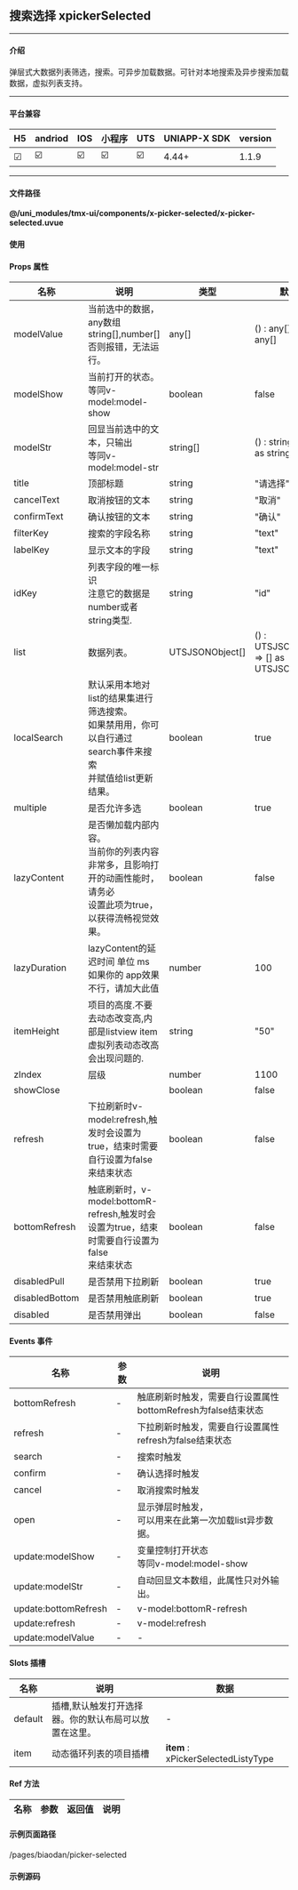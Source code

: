 
## 搜索选择 xpickerSelected

***

#### 介绍

弹层式大数据列表筛选，搜索。可异步加载数据。可针对本地搜索及异步搜索加载数据，虚拟列表支持。

***

#### 平台兼容

| H5 | andriod | IOS | 小程序 | UTS | UNIAPP-X SDK | version |
| --- | --- | --- | --- | --- | --- | --- |
| ☑ | ☑️ | ☑️ | ☑️ | ☑️ | 4.44+ | 1.1.9 |

***

#### 文件路径

**@/uni_modules/tmx-ui/components/x-picker-selected/x-picker-selected.uvue**

#### 使用

<x-picker-selected></x-picker-selected>

#### Props 属性

| 名称 | 说明 | 类型 | 默认值 |
| ------ | ---- | ---- | ---- |
| modelValue | 当前选中的数据，any数组string[],number[]<br>否则报错，无法运行。 | any[] | () : any[] => [] as any[] |
| modelShow | 当前打开的状态。<br>等同v-model:model-show | boolean | false |
| modelStr | 回显当前选中的文本，只输出<br>等同v-model:model-str | string[] | () : string[] => [] as string[] |
| title | 顶部标题 | string | "请选择" |
| cancelText | 取消按钮的文本 | string | "取消" |
| confirmText | 确认按钮的文本 | string | "确认" |
| filterKey | 搜索的字段名称 | string | "text" |
| labelKey | 显示文本的字段 | string | "text" |
| idKey | 列表字段的唯一标识<br>注意它的数据是number或者string类型. | string | "id" |
| list | 数据列表。 | UTSJSONObject[] | () : UTSJSONObject[] => [] as UTSJSONObject[] |
| localSearch | 默认采用本地对list的结果集进行筛选搜索。<br>如果禁用用，你可以自行通过search事件来搜索<br>并赋值给list更新结果。 | boolean | true |
| multiple | 是否允许多选 | boolean | true |
| lazyContent | 是否懒加载内部内容。<br>当前你的列表内容非常多，且影响打开的动画性能时，请务必<br>设置此项为true，以获得流畅视觉效果。 | boolean | false |
| lazyDuration | lazyContent的延迟时间 单位 ms<br>如果你的 app效果不行，请加大此值 | number | 100 |
| itemHeight | 项目的高度.不要去动态改变高,内部是listview item虚拟列表动态改高<br>会出现问题的. | string | "50" |
| zIndex | 层级 | number | 1100 |
| showClose |  | boolean | false |
| refresh | 下拉刷新时v-model:refresh,触发时会设置为true，结束时需要自行设置为false<br>来结束状态 | boolean | false |
| bottomRefresh | 触底刷新时，v-model:bottomR-refresh,触发时会设置为true，结束时需要自行设置为false<br>来结束状态 | boolean | false |
| disabledPull | 是否禁用下拉刷新 | boolean | true |
| disabledBottom | 是否禁用触底刷新 | boolean | true |
| disabled | 是否禁用弹出 | boolean | false |



#### Events 事件

| 名称 | 参数 | 说明 |
| ------ | ---- | ---- |
| bottomRefresh | - | 触底刷新时触发，需要自行设置属性bottomRefresh为false结束状态 |
| refresh | - | 下拉刷新时触发，需要自行设置属性refresh为false结束状态 |
| search | - | 搜索时触发 |
| confirm | - | 确认选择时触发 |
| cancel | - | 取消搜索时触发 |
| open | - | 显示弹层时触发，<br>可以用来在此第一次加载list异步数据。 |
| update:modelShow | - | 变量控制打开状态<br>等同v-model:model-show |
| update:modelStr | - | 自动回显文本数组，此属性只对外输出。 |
| update:bottomRefresh | - | v-model:bottomR-refresh |
| update:refresh | - | v-model:refresh |
| update:modelValue | - | - |


#### Slots 插槽

| 名称 | 说明 | 数据 |
| ------ | ---- | ---- |
| default | 插槽,默认触发打开选择器。你的默认布局可以放置在这里。 | - |
| item | 动态循环列表的项目插槽 | **item** : xPickerSelectedListyType<br> |


#### Ref 方法

| 名称 | 参数 | 返回值 | 说明 |
| ------ | ---- | ---- | ---- |


#### 示例页面路径

/pages/biaodan/picker-selected

#### 示例源码

<template>
	<!-- #ifdef APP -->
	<scroll-view style="flex:1">
	<!-- #endif -->
	<!-- #ifdef MP-WEIXIN -->
	<page-meta :page-style="`background-color:${xThemeConfigBgColor}`">
		<navigation-bar :background-color="xThemeConfigNavBgColor" :front-color="xThemeConfigNavFontColor"></navigation-bar>
	</page-meta>
	<!-- #endif -->
		<x-sheet>
			<x-text font-size="18" class=" text-weight-b mb-8">搜索选择 xPickerSelected</x-text>
			<x-text color="#999999" class="mb-20">通过弹出式的列表，异步加载数据来显示并选择数据</x-text>
		</x-sheet>

		<x-sheet>
			<x-text font-size="18" class=" text-weight-b mb-8">本地搜索</x-text>
			<x-text color="#999999" class="">此处使用了lazyContent属性展开内容超多，视觉效果也流畅</x-text>
			<x-sheet color="info" dark-color="#333" :margin="['0','16']">
				<x-text color="#999999">已选ids：{{model1.join(",")}}</x-text>
				<x-text color="#999999">回显文本：{{modelStr1.join(",")}}</x-text>
			</x-sheet>
			<x-picker-selected  label-key="name" :lazyContent="true" v-model:model-str="modelStr1" v-model="model1" :list="list">
				<x-button :block="true">打开本地数据集搜索</x-button>
				<!-- 演示如何使用动态插槽,自行改变项目排版样式结构. -->
				<template v-slot:item="{item}">
					<x-text>{{item.getAny('name')}}</x-text>
				</template>
			</x-picker-selected>
		</x-sheet>
		<x-sheet>
			<x-text font-size="18" class=" text-weight-b mb-8">下拉刷新触底加载</x-text>
			<x-picker-selected  
			v-model:refresh="refresTop" 
			v-model:bottom-refresh="refresBottom" 
			@refresh="refreshLoad"  
			@bottom-refresh="refresBottomhLoad"  
			:disabled-bottom="false"
			:disabled-pull="false"
			label-key="name" :lazyContent="true" v-model:model-str="modelStr1" v-model="model1" :list="list">
				<x-button :block="true">打开本地数据集搜索</x-button>
			</x-picker-selected>
		</x-sheet>

		<x-sheet>
			<x-text font-size="18" class=" text-weight-b ">异步搜索</x-text>
			<x-sheet color="info" dark-color="#333" :margin="['0','16']">
				<x-text color="#999999">已选ids：{{model2.join(",")}}</x-text>
				<x-text color="#999999">回显文本：{{modelStr2.join(",")}}</x-text>
			</x-sheet>
			<x-picker-selected :local-search="false" @search="onSearch" v-model:model-str="modelStr2" v-model="model2"
				:list="list2">
				<x-button :block="true">打开异步数据搜索</x-button>
			</x-picker-selected>
		</x-sheet>

	<!-- #ifdef APP -->
	</scroll-view>
	<!-- #endif -->
</template>

<script>
	export default {
		data() {
			return {
				model1: [2, 8] as number[],
				modelStr1: [] as string[],
				model2: [] as number[],
				modelStr2: [] as string[],
				list: [
					{ id: 1, lid: '1001', name: '广州信瑞化妆品公司' } as UTSJSONObject,
					{ id: "2", lid: '1002', name: '深圳市创明展览设计有限公司' } as UTSJSONObject,
					{ id: 3, lid: '1003', name: '上海盟威实业发展有限公司' } as UTSJSONObject,
					{ id: 4, lid: '1004', name: '国都期货有限公司' } as UTSJSONObject,
					{ id: 5, lid: '1005', name: '山西宇达集团' } as UTSJSONObject,
					{ id: 6, lid: '1006', name: '博达网络有限公司' } as UTSJSONObject,
					{ id: 7, lid: '1007', name: '新贸易有限公司' } as UTSJSONObject,
					{ id: 8, lid: '1008', name: '东莞市东辉仪器有限公司' } as UTSJSONObject,
					{ id: 9, lid: '1009', name: '东省东莞市石碣镇东辉电子仪器有限公司' } as UTSJSONObject,
					{ id: 10, lid: '10010', name: '古兰电子科技有限责任公司' } as UTSJSONObject,
					{ id: 11, lid: '10011', name: '邦达礼品公司' } as UTSJSONObject,
					{ id: 12, lid: '10012', name: '广州市广花制冷配件公司' } as UTSJSONObject,
					{ id: 13, lid: '10013', name: '中国云南彩蝶谷服饰加盟连锁店' } as UTSJSONObject,
					{ id: 14, lid: '10014', name: '明珠盘艺有限公司' } as UTSJSONObject,
					{ id: 15, lid: '10015', name: '景滔塑胶五金有限公司' } as UTSJSONObject,
					{ id: 16, lid: '10016', name: '福建古拉特商贸公司' } as UTSJSONObject,
					{ id: 17, lid: '10017', name: '吐鲁番市英俊农产品有限责任公司' } as UTSJSONObject,
					{ id: 18, lid: '10018', name: '新疆亿艾斯国际贸易公司' } as UTSJSONObject,
					{ id: 19, lid: '10019', name: '淮安市万家家具用品有限公司' } as UTSJSONObject,
					{ id: 20, lid: '10020', name: '深圳市优派克电子有限公司销售部' } as UTSJSONObject,
					{ id: 21, lid: '10021', name: '深圳市精博艺印刷有限公司采购部' } as UTSJSONObject,
					{ id: 22, lid: '10022', name: '北京福茂源纸制品有限公司' } as UTSJSONObject,
					{ id: 23, lid: '10023', name: '淮安苏粤食品有限公司' } as UTSJSONObject,
					{ id: 24, lid: '10024', name: '巨龙燕泉饮品有限公司' } as UTSJSONObject,
					{ id: 25, lid: '10025', name: '浙江嘉力宝精机股份有限公司' } as UTSJSONObject,
					{ id: 26, lid: '10026', name: '嘉兴市南湖区欣鑫塑料厂' } as UTSJSONObject,
					{ id: 27, lid: '10027', name: '太原晓旭物流服务部' } as UTSJSONObject,
					{ id: 28, lid: '10028', name: '南昌三众实业有限公司' } as UTSJSONObject,
					{ id: 29, lid: '10029', name: '无锡托普电子有限公司' } as UTSJSONObject,
					{ id: 30, lid: '10030', name: '江阴市泰惠钢铁有限公司' } as UTSJSONObject,
					{ id: 31, lid: '10031', name: '东莞泓锐国际货运有限公司' } as UTSJSONObject,
					{ id: 32, lid: '10032', name: '苏必努商留有限公司业务部' } as UTSJSONObject,
					{ id: 33, lid: '10033', name: '东莞菲迩康自动化设备有限公司' } as UTSJSONObject,
					{ id: 34, lid: '10034', name: '恒盛贸易公司' } as UTSJSONObject,
					{ id: 35, lid: '10035', name: '杭州华声汉腾文化发展有限公司' } as UTSJSONObject,
					{ id: 36, lid: '10036', name: '固力锁业经营部' } as UTSJSONObject,
					{ id: 37, lid: '10037', name: '江苏德生纺织印染公司营销部' } as UTSJSONObject,
					{ id: 38, lid: '10038', name: '江都天都液压件有限公司' } as UTSJSONObject,
					{ id: 39, lid: '10039', name: '潮安县金石镇彩联五金制品厂' } as UTSJSONObject,
					{ id: 40, lid: '10040', name: '工西九江华卓工贸有限公司' } as UTSJSONObject,
					{ id: 41, lid: '10041', name: '深圳市分分印刷有限公司' } as UTSJSONObject,
					{ id: 42, lid: '10042', name: '上海乐金化学有限公司' } as UTSJSONObject
				] as UTSJSONObject[],
				list2: [] as UTSJSONObject[],
				refresTop:false,
				refresBottom:false,
			}
		},
		methods: {
			refreshLoad(){
				let t = this;
				setTimeout(function () {
					t.refresTop = false;
					uni.showToast({ 'title': "刷新成功", 'icon': "none" })
				}, 1500);
			},
			refresBottomhLoad(){
				let t = this;
				setTimeout(function () {
					t.refresBottom = false;
					uni.showToast({ 'title': "触底成功", 'icon': "none" })
				}, 1500);
			},
			onSearch(keyword : string) {
				uni.showLoading({ 'title': "..." })
				let t = this;
				setTimeout(function () {
					t.list2 =
						[
							{ "id": 1, "text": "北京" } as UTSJSONObject,
							{ "id": 2, "text": "上海" } as UTSJSONObject,
							{ "id": 3, "text": "广州" } as UTSJSONObject,
							{ "id": 4, "text": "深圳" } as UTSJSONObject,
							{ "id": 5, "text": "杭州" } as UTSJSONObject,
							{ "id": 6, "text": "成都" } as UTSJSONObject,
							{ "id": 7, "text": "重庆" } as UTSJSONObject,
							{ "id": 8, "text": "武汉" } as UTSJSONObject,
							{ "id": 9, "text": "南京" } as UTSJSONObject,
							{ "id": 10, "text": "西安" } as UTSJSONObject,
							{ "id": 11, "text": "长沙" } as UTSJSONObject,
							{ "id": 12, "text": "青岛" } as UTSJSONObject,
							{ "id": 13, "text": "大连" } as UTSJSONObject,
							{ "id": 14, "text": "厦门" } as UTSJSONObject,
							{ "id": 15, "text": "苏州" } as UTSJSONObject,
							{ "id": 16, "text": "天津" } as UTSJSONObject,
							{ "id": 17, "text": "沈阳" } as UTSJSONObject,
							{ "id": 18, "text": "哈尔滨" } as UTSJSONObject,
							{ "id": 19, "text": "福州" } as UTSJSONObject,
							{ "id": 20, "text": "济南" } as UTSJSONObject
						] as UTSJSONObject[]

					uni.hideLoading()
				}, 1500);
			}
		}
	}
</script>

<style>

</style>
		

